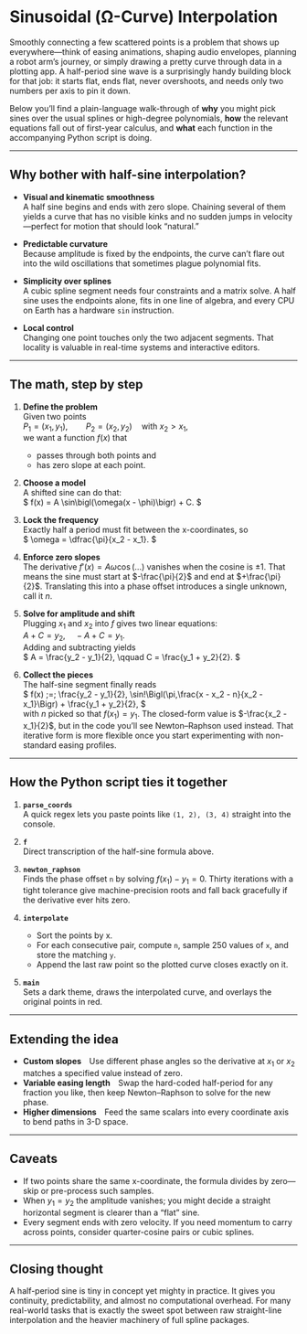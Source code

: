 # Sinusoidal (Ω-Curve) Interpolation

Smoothly connecting a few scattered points is a problem that shows up everywhere—think of easing animations, shaping audio envelopes, planning a robot arm’s journey, or simply drawing a pretty curve through data in a plotting app.  A half-period sine wave is a surprisingly handy building block for that job: it starts flat, ends flat, never overshoots, and needs only two numbers per axis to pin it down.

Below you’ll find a plain-language walk-through of **why** you might pick sines over the usual splines or high-degree polynomials, **how** the relevant equations fall out of first-year calculus, and **what** each function in the accompanying Python script is doing.

---

## Why bother with half-sine interpolation?

* **Visual and kinematic smoothness**  
  A half sine begins and ends with zero slope.  Chaining several of them yields a curve that has no visible kinks and no sudden jumps in velocity—perfect for motion that should look “natural.”

* **Predictable curvature**  
  Because amplitude is fixed by the endpoints, the curve can’t flare out into the wild oscillations that sometimes plague polynomial fits.

* **Simplicity over splines**  
  A cubic spline segment needs four constraints and a matrix solve.  A half sine uses the endpoints alone, fits in one line of algebra, and every CPU on Earth has a hardware `sin` instruction.

* **Local control**  
  Changing one point touches only the two adjacent segments.  That locality is valuable in real-time systems and interactive editors.

---

## The math, step by step

1. **Define the problem**  
   Given two points  
   $P_1 = (x_1,\,y_1), \qquad P_2 = (x_2,\,y_2) \quad \text{with } x_2 > x_1$,  
   we want a function $f(x)$ that  
   * passes through both points and  
   * has zero slope at each point.

2. **Choose a model**  
   A shifted sine can do that:  
   $ f(x) = A \sin\bigl(\omega(x - \phi)\bigr) + C. $

3. **Lock the frequency**  
   Exactly half a period must fit between the x-coordinates, so  
   $ \omega = \dfrac{\pi}{x_2 - x_1}. $

4. **Enforce zero slopes**  
   The derivative $f'(x) = A\omega\cos(\ldots)$ vanishes when the cosine is $\pm 1$.  That means the sine must start at $-\frac{\pi}{2}$ and end at $+\frac{\pi}{2}$.  Translating this into a phase offset introduces a single unknown, call it $n$.

5. **Solve for amplitude and shift**  
   Plugging $x_1$ and $x_2$ into $f$ gives two linear equations:  
   $A + C = y_2, \quad -A + C = y_1.$  
   Adding and subtracting yields  
   $ A = \frac{y_2 - y_1}{2}, \qquad C = \frac{y_1 + y_2}{2}. $

6. **Collect the pieces**  
   The half-sine segment finally reads  
   $ f(x) \;=\; \frac{y_2 - y_1}{2}\,
              \sin\!\Bigl(\pi\,\frac{x - x_2 - n}{x_2 - x_1}\Bigr)
            + \frac{y_1 + y_2}{2}, $  
   with $n$ picked so that $f(x_1) = y_1$.  The closed-form value is $-\frac{x_2 - x_1}{2}$, but in the code you’ll see Newton–Raphson used instead.  That iterative form is more flexible once you start experimenting with non-standard easing profiles.

---

## How the Python script ties it together

1. **`parse_coords`**  
   A quick regex lets you paste points like `(1, 2), (3, 4)` straight into the console.

2. **`f`**  
   Direct transcription of the half-sine formula above.

3. **`newton_raphson`**  
   Finds the phase offset `n` by solving $f(x_1) - y_1 = 0$.  Thirty iterations with a tight tolerance give machine-precision roots and fall back gracefully if the derivative ever hits zero.

4. **`interpolate`**  
   * Sort the points by x.  
   * For each consecutive pair, compute `n`, sample 250 values of `x`, and store the matching `y`.  
   * Append the last raw point so the plotted curve closes exactly on it.

5. **`main`**  
   Sets a dark theme, draws the interpolated curve, and overlays the original points in red.

---

## Extending the idea

* **Custom slopes** Use different phase angles so the derivative at $x_1$ or $x_2$ matches a specified value instead of zero.  
* **Variable easing length** Swap the hard-coded half-period for any fraction you like, then keep Newton–Raphson to solve for the new phase.  
* **Higher dimensions** Feed the same scalars into every coordinate axis to bend paths in 3-D space.

---

## Caveats

* If two points share the same x-coordinate, the formula divides by zero—skip or pre-process such samples.  
* When $y_1 = y_2$ the amplitude vanishes; you might decide a straight horizontal segment is clearer than a “flat” sine.  
* Every segment ends with zero velocity.  If you need momentum to carry across points, consider quarter-cosine pairs or cubic splines.

---

## Closing thought

A half-period sine is tiny in concept yet mighty in practice.  It gives you continuity, predictability, and almost no computational overhead.  For many real-world tasks that is exactly the sweet spot between raw straight-line interpolation and the heavier machinery of full spline packages.